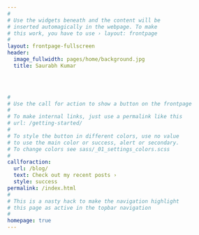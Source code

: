 ```yaml
---
#
# Use the widgets beneath and the content will be
# inserted automagically in the webpage. To make
# this work, you have to use › layout: frontpage
#
layout: frontpage-fullscreen
header:
  image_fullwidth: pages/home/background.jpg
  title: Saurabh Kumar


  

#
# Use the call for action to show a button on the frontpage
#
# To make internal links, just use a permalink like this
# url: /getting-started/
#
# To style the button in different colors, use no value
# to use the main color or success, alert or secondary.
# To change colors see sass/_01_settings_colors.scss
#
callforaction:
  url: /blog/
  text: Check out my recent posts ›
  style: success
permalink: /index.html
#
# This is a nasty hack to make the navigation highlight
# this page as active in the topbar navigation
#
homepage: true
---
```



